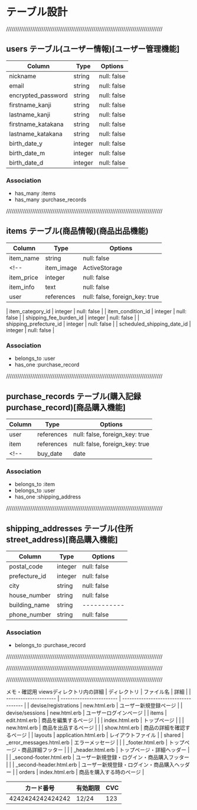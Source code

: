 # テーブル設計
////////////////////////////////////////////////////////////////////////////////////

## users テーブル(ユーザー情報)[ユーザー管理機能]

| Column             | Type    | Options     |
| -------------------| ------- | ----------- |
| nickname           | string  | null: false | <!-- ニックネーム -->
| email              | string  | null: false | <!-- メールアドレス -->
| encrypted_password | string  | null: false | <!-- パスワード -->
| firstname_kanji    | string  | null: false | <!-- 苗字(全角) -->
| lastname_kanji     | string  | null: false | <!-- 名前(全角) -->
| firstname_katakana | string  | null: false | <!-- 苗字(全角カタカナ) -->
| lastname_katakana  | string  | null: false | <!-- 名前(全角カタカナ) -->
| birth_date_y       | integer | null: false | <!-- 誕生日(年) -->
| birth_date_m       | integer | null: false | <!-- 誕生日(月) -->
| birth_date_d       | integer | null: false | <!-- 誕生日(日) -->

### Association

- has_many :items            <!-- 1人のユーザーは、たくさんの商品を出品できる -->
- has_many :purchase_records <!-- 1人のユーザーは、たくさんの商品を購入できる -->
<!-- - has_many :comments         1人のユーザーは、たくさんのコメントを投稿できる -->
<!-- - has_many :rooms, through: room_users ←見本 -->

////////////////////////////////////////////////////////////////////////////////////

## items テーブル(商品情報)(商品出品機能)

| Column                     | Type       | Options                        |
| -------------------------- | ---------- | ------------------------------ |
| item_name                  | string     | null: false                    | <!-- 商品名 -->
<!-- | item_image                 | ActiveStorage  | null: false | 出品画像 ActiveStorageで実装する！ -->
| item_price                 | integer    | null: false                    | <!-- 販売価格 -->
| item_info                  | text       | null: false                    | <!-- 商品の説明 -->
| user                       | references | null: false, foreign_key: true | <!-- 出品者名(item_seller_name) -->
<!-- 以下はactiveh_hashにて実装の為、integer型・語尾に_idとする -->
| item_category_id           | integer    | null: false                    | <!-- 商品の詳細(カテゴリー) -->
| item_condition_id          | integer    | null: false                    | <!-- 商品の詳細(sales status,商品の状態) -->
| shipping_fee_burden_id     | integer    | null: false                    | <!-- 配送について(配送料の負担) -->
| shipping_prefecture_id     | integer    | null: false                    | <!-- 配送について(prefecture,県,発送元の地域) -->
| scheduled_shipping_date_id | integer    | null: false                    | <!-- 配送について(発送までの日数)(=scheduled delivery,発送予定日,発送日の目安) -->


### Association

- belongs_to :user             <!-- 1つの(出品された)商品は、1人のユーザーによって出品される -->
- has_one    :purchase_record  <!-- 1つの(出品された)商品は、1つの購入記録 -->
<!-- - has_many   :comments         1つの(出品された)商品は、たくさんのコメントを持つ -->
<!-- - has_many   : -->

////////////////////////////////////////////////////////////////////////////////////

## purchase_records テーブル(購入記録purchase_record)[商品購入機能]

| Column   | Type       | Options                        |
| -------- | ---------- | ------------------------------ |
| user     | references | null: false, foreign_key: true | <!-- 購入したユーザー -->
| item     | references | null: false, foreign_key: true | <!-- 購入された商品 -->
<!-- | buy_date | date       | null: false                    | 購入した年月日 【不要！！！】-->

### Association
- belongs_to :item <!-- 1回の購入記録は、1つの商品につき1カウントだけ -->
- belongs_to :user <!-- 1回の購入記録は、1人のユーザーによってカウントされる -->
- has_one    :shipping_address <!-- 1回の購入記録は、1つの配送先 -->

////////////////////////////////////////////////////////////////////////////////////

## shipping_addresses テーブル(住所street_address)[商品購入機能]

| Column                | Type    | Options     |
| --------------------- | ------- | ----------- |
| postal_code           | integer | null: false | <!-- 配送先(郵便番号) -->
| prefecture_id         | integer | null: false | <!-- 配送先(都道府県) activeh_hashにて実装の為、integer型・語尾に_idとする-->
| city                  | string  | null: false | <!-- 配送先(市区町村) -->
| house_number          | string  | null: false | <!-- 配送先(丁目・番地・号) -->
| building_name         | string  | ----------- | <!-- 配送先(建物名) -->
| phone_number          | string  | null: false | <!-- 配送先(電話番号) integerだと先頭の0が消えてしまう為、string型とする-->

### Association
- belongs_to :purchase_record <!-- 1つの配送先は、1回の購入記録につき1つ -->
<!-- - has_one :item            1つの配送先は、1つの商品につき1つ 【不要！！！！】-->

////////////////////////////////////////////////////////////////////////////////////

<!-- ## comments テーブル

| Column | Type       | Options                        |
| ------ | ---------- | ------------------------------ |
| user   | references | null: false, foreign_key: true |
| item   | references | null: false, foreign_key: true |
| text   | string     | null: false                    |

### Association

<!-- belongs_to :item itemsテーブルとのアソシエーション -->
<!-- - belongs_to :user usersテーブルとのアソシエーション -->

////////////////////////////////////////////////////////////////////////////////////

<!-- 使用禁止！！！！！！！ -->
<!-- ## credits テーブル(クレジット情報)[商品購入機能] -->
<!-- | Column                | Type    | Options     | -->
<!-- | --------------------- | ------- | ----------- | <!-- クレジット = token > -->
<!-- | credit_card_number    | integer | null: false | クレジットカード情報(カード情報(番号)) -->
<!-- | expiration_date_month | integer | null: false | クレジットカード情報(有効期限(月)) -->
<!-- | expiration_date_year  | integer | null: false | クレジットカード情報(有効期限(年)) -->
<!-- | security_code         | integer | null: false | クレジットカード情報(有効期限(年)) -->

<!-- ### Association -->

<!-- - belongs_to :users 1つの(出品された)商品は、1人のユーザーによって出品される -->
<!-- - belongs_to :items 1つの(出品された)商品は、1人のユーザーによって購入される -->

////////////////////////////////////////////////////////////////////////////////////

メモ・確認用
viewsディレクトリ内の詳細
| ディレクトリ            | ファイル名                 | 詳細                                 |
| --------------------- | ------------------------ | ------------------------------------ |
| devise/registrations  | new.html.erb             | ユーザー新規登録ページ                   |
| devise/sessions       | new.html.erb             | ユーザーログインページ                   |
| items                 | edit.html.erb            | 商品を編集するページ                     |
|                       | index.html.erb           | トップページ                           |
|                       | new.html.erb             | 商品を出品するページ                     |
|                       | show.html.erb            | 商品の詳細を確認するページ                |
| layouts               | application.html.erb     | レイアウトファイル                       |
| shared                | _error_messages.html.erb | エラーメッセージ                        |
|                       | _footer.html.erb         | トップページ・商品詳細フッター             |
|                       | _header.html.erb         | トップページ・詳細ヘッダー                |
|                       | _second-footer.html.erb  | ユーザー新規登録・ログイン・商品購入フッター |
|                       | _second-header.html.erb  | ユーザー新規登録・ログイン・商品購入ヘッダー |
| orders                | index.html.erb           | 商品を購入する時のページ                  |

| カード番号         | 有効期限 | CVC |
| ---------------- | ------- | --- |
| 4242424242424242 | 12/24   | 123 |